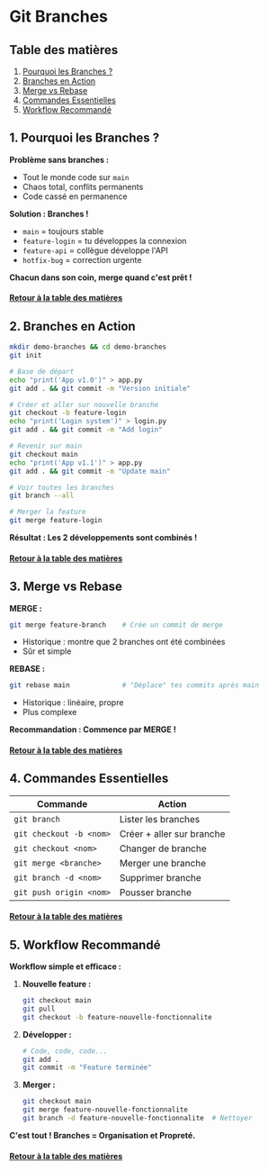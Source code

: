 # Git Branches

<a name="table-des-matieres"></a>

## Table des matières

1. [Pourquoi les Branches ?](#pourquoi)
2. [Branches en Action](#action)
3. [Merge vs Rebase](#merge-rebase)
4. [Commandes Essentielles](#commandes)
5. [Workflow Recommandé](#workflow)

<a name="pourquoi"></a>
## 1. Pourquoi les Branches ?

**Problème sans branches :**
- Tout le monde code sur `main`
- Chaos total, conflits permanents
- Code cassé en permanence

**Solution : Branches !**
- `main` = toujours stable
- `feature-login` = tu développes la connexion
- `feature-api` = collègue développe l'API
- `hotfix-bug` = correction urgente

**Chacun dans son coin, merge quand c'est prêt !**

#### [Retour à la table des matières](#table-des-matieres)

<a name="action"></a>
## 2. Branches en Action

```bash
mkdir demo-branches && cd demo-branches
git init

# Base de départ
echo "print('App v1.0')" > app.py
git add . && git commit -m "Version initiale"

# Créer et aller sur nouvelle branche
git checkout -b feature-login
echo "print('Login system')" > login.py
git add . && git commit -m "Add login"

# Revenir sur main
git checkout main
echo "print('App v1.1')" > app.py  
git add . && git commit -m "Update main"

# Voir toutes les branches
git branch --all

# Merger la feature
git merge feature-login
```

**Résultat : Les 2 développements sont combinés !**

#### [Retour à la table des matières](#table-des-matieres)

<a name="merge-rebase"></a>
## 3. Merge vs Rebase

**MERGE :**
```bash
git merge feature-branch    # Crée un commit de merge
```
- Historique : montre que 2 branches ont été combinées
- Sûr et simple

**REBASE :**
```bash
git rebase main             # "Déplace" tes commits après main
```
- Historique : linéaire, propre
- Plus complexe

**Recommandation : Commence par MERGE !**

#### [Retour à la table des matières](#table-des-matieres)

<a name="commandes"></a>
## 4. Commandes Essentielles

| Commande | Action |
|----------|--------|
| `git branch` | Lister les branches |
| `git checkout -b <nom>` | Créer + aller sur branche |
| `git checkout <nom>` | Changer de branche |
| `git merge <branche>` | Merger une branche |
| `git branch -d <nom>` | Supprimer branche |
| `git push origin <nom>` | Pousser branche |

#### [Retour à la table des matières](#table-des-matieres)

<a name="workflow"></a>
## 5. Workflow Recommandé

**Workflow simple et efficace :**

1. **Nouvelle feature :**
   ```bash
   git checkout main
   git pull
   git checkout -b feature-nouvelle-fonctionnalite
   ```

2. **Développer :**
   ```bash
   # Code, code, code...
   git add .
   git commit -m "Feature terminée"
   ```

3. **Merger :**
   ```bash
   git checkout main
   git merge feature-nouvelle-fonctionnalite
   git branch -d feature-nouvelle-fonctionnalite  # Nettoyer
   ```

**C'est tout ! Branches = Organisation et Propreté.**

#### [Retour à la table des matières](#table-des-matieres)